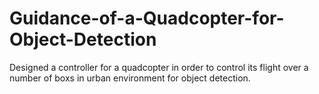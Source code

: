 # Guidance-of-a-Quadcopter-for-Object-Detection
Designed a controller for a quadcopter in order to control its flight over a number of boxs in urban environment for object detection.
